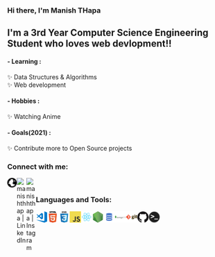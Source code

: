 ### Hi there, I'm Manish THapa 

## I'm a 3rd Year Computer Science Engineering Student who loves web devlopment!!

#### - Learning :
✨ Data Structures & Algorithms <br>
✨ Web development

#### - Hobbies :
✨ Watching Anime

#### - Goals(2021) :
✨ Contribute more to Open Source projects



### Connect with me:

[<img align="left" alt="manishthapa.herokuapp.com" width="22px" src="https://raw.githubusercontent.com/iconic/open-iconic/master/svg/globe.svg" />][website]
[<img align="left" alt="manishthapa | LinkedIn" width="22px" src="https://cdn.jsdelivr.net/npm/simple-icons@v3/icons/linkedin.svg" />][linkedin]
[<img align="left" alt="manishthapa | Instagram" width="22px" src="https://cdn.jsdelivr.net/npm/simple-icons@v3/icons/instagram.svg" />][instagram]

<br />

### Languages and Tools:

[<img align="left" alt="Visual Studio Code" width="26px" src="https://raw.githubusercontent.com/github/explore/80688e429a7d4ef2fca1e82350fe8e3517d3494d/topics/visual-studio-code/visual-studio-code.png" />][vscode]
[<img align="left" alt="HTML5" width="26px" src="https://raw.githubusercontent.com/github/explore/80688e429a7d4ef2fca1e82350fe8e3517d3494d/topics/html/html.png" />][html]
[<img align="left" alt="CSS3" width="26px" src="https://raw.githubusercontent.com/github/explore/80688e429a7d4ef2fca1e82350fe8e3517d3494d/topics/css/css.png" />][css]
[<img align="left" alt="JavaScript" width="26px" src="https://raw.githubusercontent.com/github/explore/80688e429a7d4ef2fca1e82350fe8e3517d3494d/topics/javascript/javascript.png" />][javascript]
[<img align="left" alt="React" width="26px" src="https://raw.githubusercontent.com/github/explore/80688e429a7d4ef2fca1e82350fe8e3517d3494d/topics/react/react.png" />][react]
[<img align="left" alt="Node.js" width="26px" src="https://raw.githubusercontent.com/github/explore/80688e429a7d4ef2fca1e82350fe8e3517d3494d/topics/nodejs/nodejs.png" />][nodejs]
[<img align="left" alt="SQL" width="26px" src="https://raw.githubusercontent.com/github/explore/80688e429a7d4ef2fca1e82350fe8e3517d3494d/topics/sql/sql.png" />][sql]
[<img align="left" alt="MongoDB" width="26px" src="https://raw.githubusercontent.com/github/explore/80688e429a7d4ef2fca1e82350fe8e3517d3494d/topics/mongodb/mongodb.png" />][mongodb]
[<img align="left" alt="Git" width="26px" src="https://raw.githubusercontent.com/github/explore/80688e429a7d4ef2fca1e82350fe8e3517d3494d/topics/git/git.png" />][git]
[<img align="left" alt="GitHub" width="26px" src="https://raw.githubusercontent.com/github/explore/78df643247d429f6cc873026c0622819ad797942/topics/github/github.png" />][github]
[<img align="left" alt="Terminal" width="26px" src="https://raw.githubusercontent.com/github/explore/80688e429a7d4ef2fca1e82350fe8e3517d3494d/topics/terminal/terminal.png" />][hyper]

<br />
<br />





[website]: https://manishthapa.herokuapp.com/
[instagram]: https://www.instagram.com/iammanish041/
[linkedin]: https://www.linkedin.com/in/manish-thapa-0705aa1a3/
[vscode]:  https://code.visualstudio.com/docs
[html]: https://devdocs.io/html/
[css]: https://developer.mozilla.org/en-US/docs/Web/CSS
[javascript]: https://developer.mozilla.org/en-US/docs/Web/JavaScript
[nodejs]: https://nodejs.org/en/docs/
[react]: https://reactjs.org/docs/getting-started.html
[mongodb]: https://docs.mongodb.com/
[sql]: https://dev.mysql.com/doc/
[git]: https://git-scm.com/doc
[github]: https://docs.github.com/en
[hyper]: https://hyper.is/